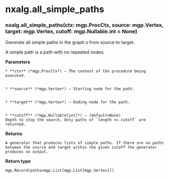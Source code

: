 # nxalg.all_simple_paths


### nxalg.all_simple_paths(ctx: mgp.ProcCtx, source: mgp.Vertex, target: mgp.Vertex, cutoff: mgp.Nullable.int = None)
Generate all simple paths in the graph `G` from source to target.

A simple path is a path with no repeated nodes.


**Parameters**

    
    * **ctx** (*mgp.ProcCtx*) – The context of the procedure being executed.


    * **source** (*mgp.Vertex*) – Starting node for the path.


    * **target** (*mgp.Vertex*) – Ending node for the path.


    * **cutoff** (*mgp.Nullable[int]*) – (default=None)
    Depth to stop the search. Only paths of `length <= cutoff` are returned.



**Returns**

    A generator that produces lists of simple paths. If there are no paths
    between the source and target within the given cutoff the generator
    produces no output.



**Return type**

    mgp.Record(paths=mgp.List[mgp.List[mgp.Vertex]])
